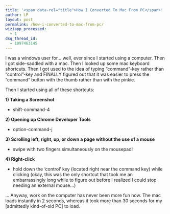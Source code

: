 ```yaml
---
title: '<span data-rel="title">How I Converted To Mac From PC</span>'
author: LP
layout: post
permalink: /how-i-converted-to-mac-from-pc/
wiziapp_processed:
  - 1
dsq_thread_id:
  - 1097463145
---
```


<p>
  I was a windows user for&#8230; well, ever since I started using a computer. Then I got side-saddled with a mac. Then I looked up some mac keyboard shortcuts. Then I got used to the idea of typing &#8220;command&#8221;-key rather than &#8220;control&#8221;-key and FINALLY figured out that it was easier to press the &#8220;command&#8221; button with the thumb rather than with the pinkie.
</p>

<p>
  Then I started using all of these shortcuts:
</p>

<p>
  <strong>1) Taking a Screenshot</strong>
</p>

<ul>
  <li>
    shift-command-4
  </li>
</ul>

<div>
  <p>
    <strong>2) Opening up Chrome Developer Tools</strong>
  </p>
  
  <ul>
    <li>
      option-command-j
    </li>
  </ul>
</div>

<p>
  <strong>3) Scrolling left, right, up, or down a page without the use of a mouse</strong>
</p>

<ul>
  <li>
    swipe with two fingers simultaneously on the mousepad!
  </li>
</ul>

<div>
  <p>
    <strong>4) Right-click</strong>
  </p>
  
  <div>
    <ul>
      <li>
        hold down the &#8216;control&#8217; key (located right near the command key) while clicking (okay, this was the only shortcut that took me an embarrassingly long while to figure out before I realized I could stop needing an external mouse&#8230;)
      </li>
    </ul>
  </div>
</div>

<p>
  &#8230; Anyway, work on the computer has never been more fun now. The mac loads instantly in 2 seconds, whereas it took more than 30 seconds for my [admittedly kind-of-old PC] to load.
</p>